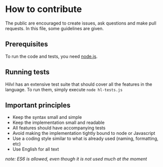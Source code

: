 # How to contribute

The public are encouraged to create issues, ask questions and make pull requests. In this file, some guidelines are given.

## Prerequisites

To run the code and tests, you need [node.js](https://nodejs.org).

## Running tests

Hilvl has an extensive test suite that should cover all the features in the language. To run them, simply execute `node hl-tests.js`

## Important principles

- Keep the syntax small and simple
- Keep the implementation small and readable
- All features should have accompanying tests
- Avoid making the implementation tightly bound to node or Javascript
- Use a coding style similar to what is already used (naming, formatting, etc)
- Use English for all text

*note: ES6 is allowed, even though it is not used much at the moment*
